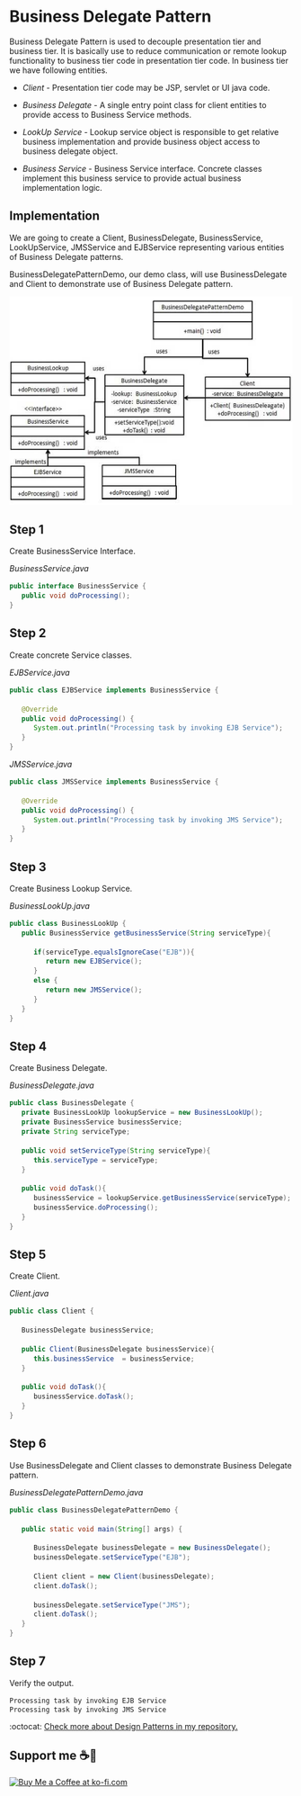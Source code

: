 # Business Delegate Pattern

Business Delegate Pattern is used to decouple presentation tier and business tier. It is basically use to reduce communication or remote lookup functionality to business tier code in presentation tier code. In business tier we have following entities.

- *Client* - Presentation tier code may be JSP, servlet or UI java code.

- *Business Delegate* - A single entry point class for client entities to provide access to Business Service methods.

- *LookUp Service* - Lookup service object is responsible to get relative business implementation and provide business object access to business delegate object.

- *Business Service* - Business Service interface. Concrete classes implement this business service to provide actual business implementation logic.

## Implementation

We are going to create a Client, BusinessDelegate, BusinessService, LookUpService, JMSService and EJBService representing various entities of Business Delegate patterns.

BusinessDelegatePatternDemo, our demo class, will use BusinessDelegate and Client to demonstrate use of Business Delegate pattern.

![UML Diagram](business_delegate_pattern_uml_diagram.jpg)

## Step 1

Create BusinessService Interface.

_BusinessService.java_

```java
public interface BusinessService {
   public void doProcessing();
}
```

## Step 2

Create concrete Service classes.

_EJBService.java_

```java
public class EJBService implements BusinessService {

   @Override
   public void doProcessing() {
      System.out.println("Processing task by invoking EJB Service");
   }
}
```

_JMSService.java_

```java
public class JMSService implements BusinessService {

   @Override
   public void doProcessing() {
      System.out.println("Processing task by invoking JMS Service");
   }
}
```

## Step 3

Create Business Lookup Service.

_BusinessLookUp.java_

```java
public class BusinessLookUp {
   public BusinessService getBusinessService(String serviceType){
   
      if(serviceType.equalsIgnoreCase("EJB")){
         return new EJBService();
      }
      else {
         return new JMSService();
      }
   }
}
```

## Step 4

Create Business Delegate.

_BusinessDelegate.java_

```java
public class BusinessDelegate {
   private BusinessLookUp lookupService = new BusinessLookUp();
   private BusinessService businessService;
   private String serviceType;

   public void setServiceType(String serviceType){
      this.serviceType = serviceType;
   }

   public void doTask(){
      businessService = lookupService.getBusinessService(serviceType);
      businessService.doProcessing();		
   }
}
```

## Step 5

Create Client.

_Client.java_

```java
public class Client {
	
   BusinessDelegate businessService;

   public Client(BusinessDelegate businessService){
      this.businessService  = businessService;
   }

   public void doTask(){		
      businessService.doTask();
   }
}
```

## Step 6

Use BusinessDelegate and Client classes to demonstrate Business Delegate pattern.

_BusinessDelegatePatternDemo.java_

```java
public class BusinessDelegatePatternDemo {
	
   public static void main(String[] args) {

      BusinessDelegate businessDelegate = new BusinessDelegate();
      businessDelegate.setServiceType("EJB");

      Client client = new Client(businessDelegate);
      client.doTask();

      businessDelegate.setServiceType("JMS");
      client.doTask();
   }
}
```

## Step 7

Verify the output.

```
Processing task by invoking EJB Service
Processing task by invoking JMS Service
```

:octocat: [Check more about Design Patterns in my repository.](https://github.com/FernandoCalmet/Design-Patterns)

## Support me ☕💖

<a href='https://ko-fi.com/fernandocalmet' target='_blank'>
  <img height='36' style='border:0px;height:36px;' src='https://az743702.vo.msecnd.net/cdn/kofi3.png?v=2' border='0' alt='Buy Me a Coffee at ko-fi.com' />
</a>
